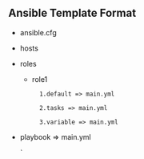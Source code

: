 ## Ansible Template Format

- ansible.cfg

- hosts

- roles
    - role1
    
            1.default => main.yml
        
            2.tasks => main.yml
        
            3.variable => main.yml
 
 - playbook
      => main.yml
      
      `
     
